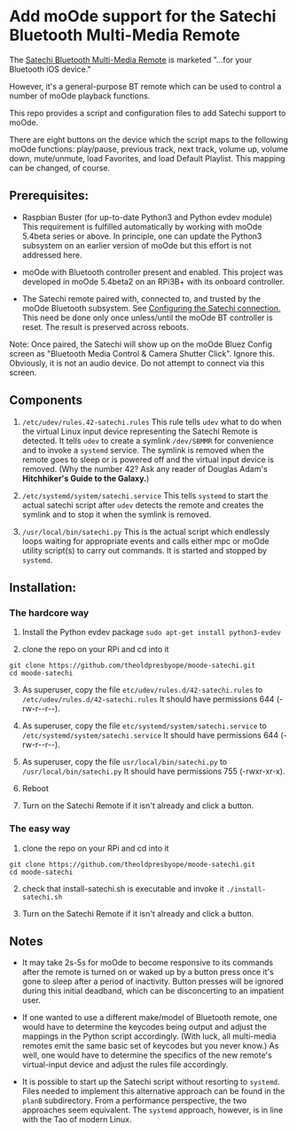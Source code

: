 # Add moOde support for the Satechi Bluetooth Multi-Media Remote

The [Satechi Bluetooth Multi-Media Remote](https://satechi.net/products/satechi-blu...dia-remote) is marketed "...for your Bluetooth iOS device."

However, it's a general-purpose BT remote which can be used to control a number of moOde playback functions.

This repo provides a script and configuration files to add Satechi support to moOde.

There are eight buttons on the device which the script maps to the following moOde functions: play/pause, previous track, next track, volume up, volume down, mute/unmute, load Favorites, and load Default Playlist. This mapping can be changed, of course.

## Prerequisites:

- Raspbian Buster (for up-to-date Python3 and Python evdev module) This requirement is fulfilled automatically by working with moOde 5.4beta series or above. In principle, one can update the Python3 subsystem on an earlier version of moOde but this effort is not addressed here.

- moOde with Bluetooth controller present and enabled. This project was developed in moOde 5.4beta2 on an RPi3B+ with its onboard controller.

- The Satechi remote paired with, connected to, and trusted by the moOde Bluetooth subsystem. See [Configuring the Satechi connection.](ConfigureSatechiConnection.md) This need be done only once unless/until the moOde BT controller is reset. The result is preserved across reboots.

Note: Once paired, the Satechi will show up on the moOde Bluez Config screen as "Bluetooth Media Control & Camera Shutter Click". Ignore this. Obviously, it is not an audio device. Do not attempt to connect via this screen.</aside>

## Components

1. `/etc/udev/rules.42-satechi.rules`
This rule tells `udev` what to do when the virtual Linux input device representing the Satechi Remote is detected. It tells `udev` to create a symlink `/dev/SBMMR` for convenience and to invoke a `systemd` service. The symlink is removed when the remote goes to sleep or is powered off and the virtual input device is removed. (Why the number 42? Ask any reader of Douglas Adam's **Hitchhiker's Guide to the Galaxy.**)

2. `/etc/systemd/system/satechi.service` This tells `systemd` to start the actual satechi script after `udev` detects the remote and creates the symlink and to stop it when the symlink is removed.

3. `/usr/local/bin/satechi.py` This is the actual script which endlessly loops waiting for appropriate events and calls either mpc or moOde utility script(s) to carry out commands. It is started and stopped by `systemd`.

## Installation:

### The hardcore way

1. Install the Python evdev package `sudo apt-get install python3-evdev`

2. clone the repo on your RPi and cd into it
```
git clone https://github.com/theoldpresbyope/moode-satechi.git
cd moode-satechi
```

3. As superuser, copy the file `etc/udev/rules.d/42-satechi.rules` to `/etc/udev/rules.d/42-satechi.rules`
It should have permissions 644 (-rw-r--r--).

4. As superuser, copy the file `etc/systemd/system/satechi.service` to `/etc/systemd/system/satechi.service`
It should have permissions 644 (-rw-r--r--).

5. As superuser, copy the file `usr/local/bin/satechi.py` to `/usr/local/bin/satechi.py`
It should have permissions 755 (-rwxr-xr-x).

6. Reboot

7. Turn on the Satechi Remote if it isn't already and click a button.

### The easy way

1. clone the repo on your RPi and cd into it
```
git clone https://github.com/theoldpresbyope/moode-satechi.git
cd moode-satechi
```

2. check that install-satechi.sh is executable and invoke it `./install-satechi.sh`

3. Turn on the Satechi Remote if it isn't already and click a button.

## Notes


- It may take 2s-5s for moOde to become responsive to its commands after the remote is turned on or waked up by a button press once it's gone to sleep after a period of inactivity. Button presses will be ignored during this initial deadband, which can be disconcerting to an impatient user.

- If one wanted to use a different make/model of Bluetooth remote, one would have to determine the keycodes being output and adjust the mappings in the Python script accordingly. (With luck, all multi-media remotes emit the same basic set of keycodes but you never know.) As well, one would have to determine the specifics of the new remote's virtual-input device and adjust the rules file accordingly.

- It is possible to start up the Satechi script without resorting to `systemd`. Files needed to implement this alternative approach can be found in the `planB` subdirectory. From a performance perspective, the two approaches seem equivalent. The `systemd` approach, however, is in line with the Tao of modern Linux.
